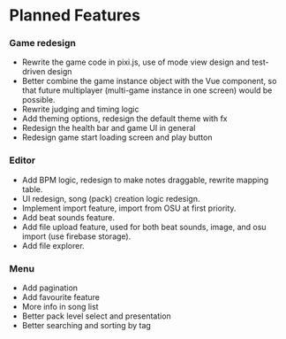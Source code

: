 # Planned Features

### Game redesign

* Rewrite the game code in pixi.js, use of mode view design and test-driven design
* Better combine the game instance object with the Vue component, so that future multiplayer \(multi-game instance in one screen\) would be possible.
* Rewrite judging and timing logic
* Add theming options, redesign the default theme with fx
* Redesign the health bar and game UI in general
* Redesign game start loading screen and play button

### Editor

* Add BPM logic, redesign to make notes draggable, rewrite mapping table.
* UI redesign, song \(pack\) creation logic redesign.
* Implement import feature, import from OSU at first priority.
* Add beat sounds feature.
* Add file upload feature, used for both beat sounds, image, and osu import \(use firebase storage\).
* Add file explorer.

### Menu

* Add pagination
* Add favourite feature
* More info in song list
* Better pack level select and presentation
* Better searching and sorting by tag

